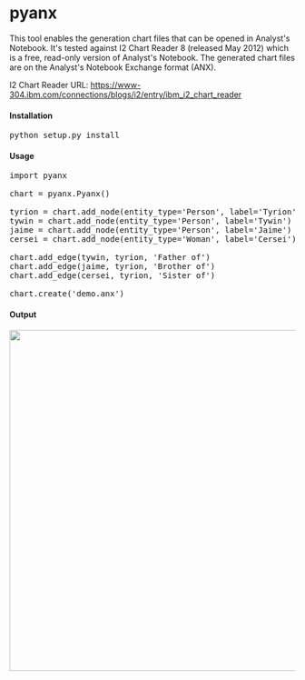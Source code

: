 pyanx
=====
This tool enables the generation chart files that can be opened in Analyst's Notebook. It's tested against I2 Chart Reader 8 (released May 2012) which is a free, read-only version of Analyst's Notebook. The generated chart files are on the Analyst's Notebook Exchange format (ANX).

I2 Chart Reader URL: https://www-304.ibm.com/connections/blogs/i2/entry/ibm_i2_chart_reader

#### Installation
<pre>python setup.py install</pre>

#### Usage
<pre>import pyanx

chart = pyanx.Pyanx()

tyrion = chart.add_node(entity_type='Person', label='Tyrion')
tywin = chart.add_node(entity_type='Person', label='Tywin')
jaime = chart.add_node(entity_type='Person', label='Jaime')
cersei = chart.add_node(entity_type='Woman', label='Cersei')

chart.add_edge(tywin, tyrion, 'Father of')
chart.add_edge(jaime, tyrion, 'Brother of')
chart.add_edge(cersei, tyrion, 'Sister of')

chart.create('demo.anx')</pre>

#### Output

<div align="center"><img src="https://raw.githubusercontent.com/pcbje/pyanx/master/test/anb_integration.png" width="600"/></div>
